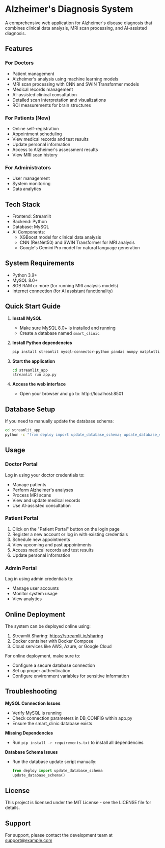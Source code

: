 # Alzheimer's Diagnosis System

A comprehensive web application for Alzheimer's disease diagnosis that combines clinical data analysis, MRI scan processing, and AI-assisted diagnosis.

## Features

### For Doctors
- Patient management
- Alzheimer's analysis using machine learning models
- MRI scan processing with CNN and SWIN Transformer models
- Medical records management
- AI-assisted clinical consultation 
- Detailed scan interpretation and visualizations
- ROI measurements for brain structures

### For Patients (New)
- Online self-registration
- Appointment scheduling
- View medical records and test results
- Update personal information
- Access to Alzheimer's assessment results
- View MRI scan history

### For Administrators
- User management
- System monitoring
- Data analytics

## Tech Stack

- Frontend: Streamlit
- Backend: Python
- Database: MySQL
- AI Components: 
  - XGBoost model for clinical data analysis
  - CNN (ResNet50) and SWIN Transformer for MRI analysis
  - Google's Gemini Pro model for natural language generation

## System Requirements

- Python 3.9+
- MySQL 8.0+
- 8GB RAM or more (for running MRI analysis models)
- Internet connection (for AI assistant functionality)

## Quick Start Guide

1. **Install MySQL**
   - Make sure MySQL 8.0+ is installed and running
   - Create a database named `smart_clinic`
   
2. **Install Python dependencies**
   ```bash
   pip install streamlit mysql-connector-python pandas numpy matplotlib google-generativeai python-dotenv joblib scikit-learn
   ```

3. **Start the application**
   ```bash
   cd streamlit_app
   streamlit run app.py
   ```

4. **Access the web interface**
   - Open your browser and go to: http://localhost:8501

## Database Setup

If you need to manually update the database schema:

```bash
cd streamlit_app
python -c "from deploy import update_database_schema; update_database_schema()"
```

## Usage

### Doctor Portal

Log in using your doctor credentials to:
- Manage patients
- Perform Alzheimer's analyses
- Process MRI scans
- View and update medical records
- Use AI-assisted consultation

### Patient Portal

1. Click on the "Patient Portal" button on the login page
2. Register a new account or log in with existing credentials
3. Schedule new appointments
4. View upcoming and past appointments
5. Access medical records and test results
6. Update personal information

### Admin Portal

Log in using admin credentials to:
- Manage user accounts
- Monitor system usage
- View analytics

## Online Deployment

The system can be deployed online using:

1. Streamlit Sharing: https://streamlit.io/sharing
2. Docker container with Docker Compose
3. Cloud services like AWS, Azure, or Google Cloud

For online deployment, make sure to:
- Configure a secure database connection
- Set up proper authentication
- Configure environment variables for sensitive information

## Troubleshooting

**MySQL Connection Issues**
- Verify MySQL is running
- Check connection parameters in DB_CONFIG within app.py
- Ensure the smart_clinic database exists

**Missing Dependencies**
- Run `pip install -r requirements.txt` to install all dependencies

**Database Schema Issues**
- Run the database update script manually:
  ```python
  from deploy import update_database_schema
  update_database_schema()
  ```

## License

This project is licensed under the MIT License - see the LICENSE file for details.

## Support

For support, please contact the development team at support@example.com